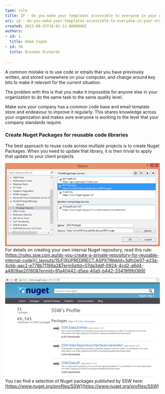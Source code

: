 ```yaml
---
type: rule
title: IP - Do you make your templates accessible to everyone in your organisation?
uri: ip---do-you-make-your-templates-accessible-to-everyone-in-your-organisation
created: 2012-09-25T18:01:13.0000000Z
authors:
- id: 1
  title: Adam Cogan
- id: 34
  title: Brendan Richards

---
```


A common mistake is to use code or emails that you have previously written, and stored somewhere on your computer, and change around key bits to make it relevant for the current situation.

The problem with this is that you make it impossible for anyone else in your organization to do the same task to the same quality level.
 
Make sure your company has a common code base and email template store and endeavour to improve it regularly. This shares knowledge across your organization and makes sure everyone is working to the level that your company standards require.

### Create Nuget Packages for reusable code libraries

The best approach to reuse code across multiple projects is to create Nuget Packages. When you need to update that library, it is then trivial to apply that update to your client projects.


![when reusing code across multiple projects for a single client, hosting your own Nuget Server provides an excellent way to manage shared private dependencies](BCE_Nuget_Server.png)
For details on creating your own internal Nuget repository, read this rule:[https://rules.ssw.com.au/do-you-create-a-private-repository-for-reusable-internal-code](/_layouts/15/FIXUPREDIRECT.ASPX?WebId=3dfc0e07-e23a-4cbb-aac2-e778b71166a2&TermSetId=07da3ddf-0924-4cd2-a6d4-a4809ae20160&TermId=91a40442-d5ea-40a5-b442-33419f9fd369)




![If your library has potential outside of your current requirement, consider publishing to the world on Nuget.  Often the work involved to make a library more generic and re-usable results in better-quality code.](SSW_nuget.png)
You can find a selection of Nuget packages published by SSW here:
[https://www.nuget.org/profiles/SSW](https://www.nuget.org/profiles/SSW)
